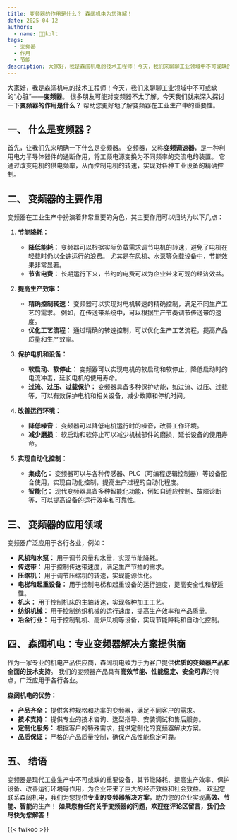 ```yaml
---
title: 变频器的作用是什么？ 森阔机电为您详解！
date: 2025-04-12
authors:
  - name: 🧑‍💼kolt
tags:
  - 变频器
  - 作用
  - 节能
description: 大家好，我是森阔机电的技术工程师！今天，我们来聊聊工业领域中不可或缺的“心脏”——变频器。 很多朋友可能对变频器不太了解，今天我们就来深入探讨一下变频器的作用是什么？帮助您更好地了解变频器在工业生产中的重要性。
---
```






大家好，我是森阔机电的技术工程师！今天，我们来聊聊工业领域中不可或缺的“心脏”——**变频器**。 很多朋友可能对变频器不太了解，今天我们就来深入探讨一下**变频器的作用是什么？** 帮助您更好地了解变频器在工业生产中的重要性。

## 一、 什么是变频器？

首先，让我们先来明确一下什么是变频器。 变频器，又称**变频调速器**，是一种利用电力半导体器件的通断作用，将工频电源变换为不同频率的交流电的装置。 它通过改变电机的供电频率，从而控制电机的转速，实现对各种工业设备的精确控制。

## 二、 变频器的主要作用

变频器在工业生产中扮演着非常重要的角色，其主要作用可以归纳为以下几点：

1.  **节能降耗：**

    *   **降低能耗：**  变频器可以根据实际负载需求调节电机的转速，避免了电机在轻载时仍以全速运行的浪费。 尤其是在风机、水泵等负载设备中，节能效果非常显著。
    *   **节省电费：**  长期运行下来，节约的电费可以为企业带来可观的经济效益。

2.  **提高生产效率：**

    *   **精确控制转速：**  变频器可以实现对电机转速的精确控制，满足不同生产工艺的需求。 例如，在传送带系统中，可以根据生产节奏调节传送带的速度。
    *   **优化工艺流程：**  通过精确的转速控制，可以优化生产工艺流程，提高产品质量和生产效率。

3.  **保护电机和设备：**

    *   **软启动、软停止：**  变频器可以实现电机的软启动和软停止，降低启动时的电流冲击，延长电机的使用寿命。
    *   **过流、过压、过载保护：**  变频器具备多种保护功能，如过流、过压、过载等，可以有效保护电机和相关设备，减少故障和停机时间。

4.  **改善运行环境：**

    *   **降低噪音：**  变频器可以降低电机运行时的噪音，改善工作环境。
    *   **减少磨损：**  软启动和软停止可以减少机械部件的磨损，延长设备的使用寿命。

5.  **实现自动化控制：**

    *   **集成化：**  变频器可以与各种传感器、PLC（可编程逻辑控制器）等设备配合使用，实现自动化控制，提高生产过程的自动化程度。
    *   **智能化：**  现代变频器具备多种智能化功能，例如自适应控制、故障诊断等，可以提高设备的运行效率和可靠性。

## 三、 变频器的应用领域

变频器广泛应用于各行各业，例如：

*   **风机和水泵：** 用于调节风量和水量，实现节能降耗。
*   **传送带：** 用于控制传送带速度，满足生产节拍的需求。
*   **压缩机：** 用于调节压缩机的转速，实现能源优化。
*   **电梯和起重设备：** 用于控制电梯和起重设备的运行速度，提高安全性和舒适性。
*   **机床：** 用于控制机床的主轴转速，实现各种加工工艺。
*   **纺织机械：** 用于控制纺织机械的运行速度，提高生产效率和产品质量。
*   **冶金行业：** 用于控制轧机、高炉风机等设备，实现节能降耗和自动化控制。

## 四、 森阔机电：专业变频器解决方案提供商

作为一家专业的机电产品供应商，森阔机电致力于为客户提供**优质的变频器产品和全面的技术支持**。 我们的变频器产品具有**高效节能、性能稳定、安全可靠**的特点，广泛应用于各行各业。

**森阔机电的优势：**

*   **产品齐全：** 提供各种规格和功率的变频器，满足不同客户的需求。
*   **技术支持：**  提供专业的技术咨询、选型指导、安装调试和售后服务。
*   **定制化服务：**  根据客户的特殊需求，提供定制化的变频器解决方案。
*   **品质保证：**  严格的产品质量控制，确保产品性能稳定可靠。

## 五、 结语

变频器是现代工业生产中不可或缺的重要设备，其节能降耗、提高生产效率、保护设备、改善运行环境等作用，为企业带来了巨大的经济效益和社会效益。 欢迎您联系森阔机电，我们为您提供**专业的变频器解决方案**，助力您的企业实现**高效、节能、智能**的生产！  **如果您有任何关于变频器的问题，欢迎在评论区留言，我们会尽快为您解答！**


{{< twikoo >}}  
